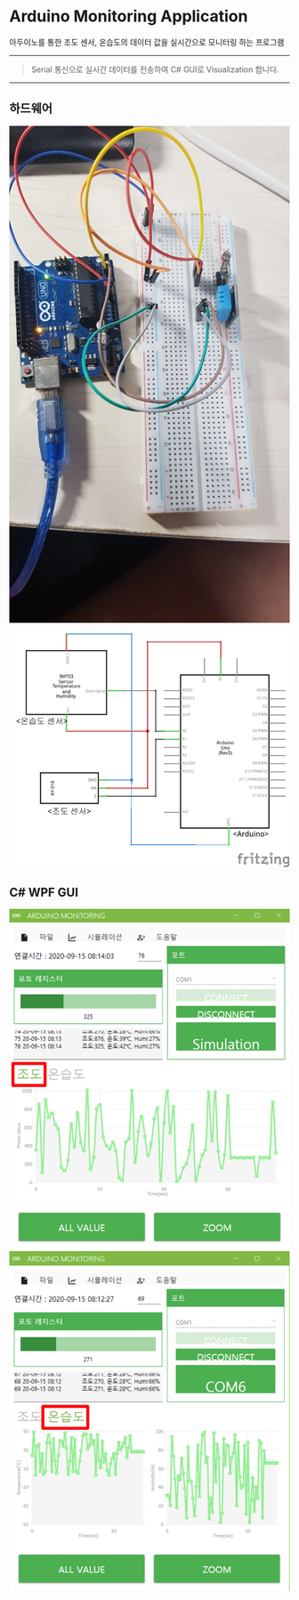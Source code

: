 # Arduino Monitoring Application

아두이노를 통한 조도 센서, 온습도의 데이터 값을 실시간으로 모니터링 하는 프로그램
****
> Serial 통신으로 실시간 데이터를 전송하여 C# GUI로 Visualization 합니다.
****


## 하드웨어

![아두이노](/readmeFile/ArduinoMonitoring_Main.png)

![회로도](/readmeFile/ArduinoMonitoring_Circuit.png)


## C# WPF GUI


![GUI1](/readmeFile/ArduinoMonitoring_GUI1.png) 
![GUI2](/readmeFile/ArduinoMonitoring_GUI2.png)




